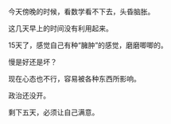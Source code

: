 今天傍晚的时候，看数学看不下去，头昏脑胀。

这几天早上的时间没有利用起来。

15天了，感觉自己有种“臃肿”的感觉，磨磨唧唧的。

慢是好还是坏？

现在心态也不行，容易被各种东西所影响。

政治还没开。

剩下五天，必须让自己满意。
